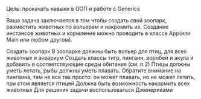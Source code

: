 Цель: прокачать навыки в ООП и работе с Generics

Ваша задача заключается в том чтобы создать свой зоопарк, разместить животных по вольерам и накромить их. Создание инстансов животных и кормление можно проводить в классе App(или Main или любом другом).

Создать зоопарк
В зоопарке должны быть вольер для птиц, для всех животных и аквариум
Создать классы тигр, пингвин, воробей и акула и добавить в соответствующие среды обитания (см. п.2)
Птицы должны уметь летать, рыбы должны уметь плавать. Обратите внимание на пингвина, там не все так просто: он может плавать, но не может летать, при єтом является птицей
Должна быть возможность накормить всех животных
Для решения задачи воспользоваться Дженериками
